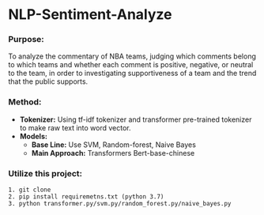 # NLP-Sentiment-Analyze
### Purpose:
To analyze the commentary of NBA teams, judging which comments belong to which teams and whether each comment is positive, negative, or neutral to the team, in order to investigating supportiveness of a team and the trend that the public supports.

### Method:
- **Tokenizer:**
    Using tf-idf tokenizer and transformer pre-trained tokenizer to make raw text into word vector.
- **Models:**
    - **Base Line:**
        Use SVM, Random-forest, Naive Bayes
    - **Main Approach:** 
        Transformers Bert-base-chinese
### Utilize this project:
    1. git clone
    2. pip install requiremetns.txt (python 3.7)
    3. python transformer.py/svm.py/random_forest.py/naive_bayes.py
    